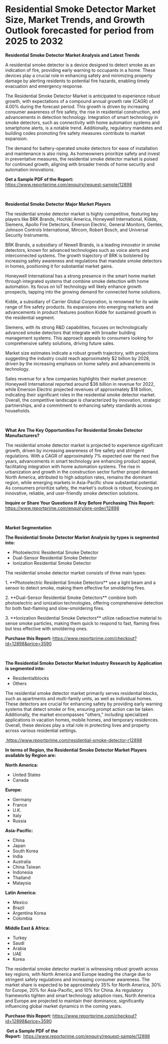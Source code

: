 <p><h1>Residential Smoke Detector Market Size, Market Trends, and Growth Outlook forecasted for period from 2025 to 2032</h1></p><p><strong>Residential Smoke Detector Market Analysis and Latest Trends</strong></p>
<p><p>A residential smoke detector is a device designed to detect smoke as an indication of fire, providing early warning to occupants in a home. These devices play a crucial role in enhancing safety and minimizing property damage by alerting residents to potential fire hazards, enabling timely evacuation and emergency response.</p><p>The Residential Smoke Detector Market is anticipated to experience robust growth, with expectations of a compound annual growth rate (CAGR) of 4.00% during the forecast period. This growth is driven by increasing consumer awareness of fire safety, the rise in residential construction, and advancements in detection technology. Integration of smart technology in smoke detectors, such as connectivity with home automation systems and smartphone alerts, is a notable trend. Additionally, regulatory mandates and building codes promoting fire safety measures contribute to market expansion. </p><p>The demand for battery-operated smoke detectors for ease of installation and maintenance is also rising. As homeowners prioritize safety and invest in preventative measures, the residential smoke detector market is poised for continued growth, aligning with broader trends of home security and automation innovations.</p></p>
<p><strong>Get a Sample PDF of the Report:&nbsp;</strong> <a href="https://www.reportprime.com/enquiry/request-sample/12898?utm_campaign=4464&utm_medium=2&utm_source=Github&utm_content=ia&utm_term=17052025&utm_id=residential-smoke-detector">https://www.reportprime.com/enquiry/request-sample/12898</a></p>
<p>&nbsp;</p>
<p><strong>Residential Smoke Detector Major Market Players</strong></p>
<p><p>The residential smoke detector market is highly competitive, featuring key players like BRK Brands, Hochiki America, Honeywell International, Kidde, Siemens, Apollo Fire Detectors, Emerson Electric, General Monitors, Gentex, Johnson Controls International, Mircom, Robert Bosch, and Universal Security Instruments. </p><p>BRK Brands, a subsidiary of Newell Brands, is a leading innovator in smoke detectors, known for advanced technologies such as voice alerts and interconnected systems. The growth trajectory of BRK is bolstered by increasing safety awareness and regulations that mandate smoke detectors in homes, positioning it for substantial market gains.</p><p>Honeywell International has a strong presence in the smart home market through integrated systems that combine smoke detection with home automation. Its focus on IoT technology will likely enhance growth prospects, tapping into the growing demand for connected home solutions.</p><p>Kidde, a subsidiary of Carrier Global Corporation, is renowned for its wide range of fire safety products. Its expansions into emerging markets and advancements in product features position Kidde for sustained growth in the residential segment.</p><p>Siemens, with its strong R&D capabilities, focuses on technologically advanced smoke detectors that integrate with broader building management systems. This approach appeals to consumers looking for comprehensive safety solutions, driving future sales.</p><p>Market size estimates indicate a robust growth trajectory, with projections suggesting the industry could reach approximately $2 billion by 2028, driven by the increasing emphasis on home safety and advancements in technology.</p><p>Sales revenue for a few companies highlights their market presence: Honeywell International reported around $36 billion in revenue for 2022, while Emerson Electric projected revenues of approximately $18 billion, indicating their significant roles in the residential smoke detector market. Overall, the competitive landscape is characterized by innovation, strategic partnerships, and a commitment to enhancing safety standards across households.</p></p>
<p>&nbsp;</p>
<p><strong>What Are The Key Opportunities For Residential Smoke Detector Manufacturers?</strong></p>
<p><p>The residential smoke detector market is projected to experience significant growth, driven by increasing awareness of fire safety and stringent regulations. With a CAGR of approximately 7% expected over the next five years, advancements in smart technology are enhancing product appeal, facilitating integration with home automation systems. The rise in urbanization and growth in the construction sector further propel demand. North America, attributed to high adoption rates, remains the dominant region, while emerging markets in Asia-Pacific show substantial potential. As consumers prioritize safety, the market's outlook is robust, focusing on innovative, reliable, and user-friendly smoke detection solutions.</p></p>
<p><strong>Inquire or Share Your Questions If Any Before Purchasing This Report:</strong> <a href="https://www.reportprime.com/enquiry/pre-order/12898?utm_campaign=4464&utm_medium=2&utm_source=Github&utm_content=ia&utm_term=17052025&utm_id=residential-smoke-detector">https://www.reportprime.com/enquiry/pre-order/12898</a></p>
<p>&nbsp;</p>
<p><strong>Market Segmentation</strong></p>
<p><strong>The Residential Smoke Detector Market Analysis by types is segmented into:</strong></p>
<p><ul><li>Photoelectric Residential Smoke Detector</li><li>Dual-Sensor Residential Smoke Detector</li><li>Ionization Residential Smoke Detector</li></ul></p>
<p><p>The residential smoke detector market consists of three main types: </p><p>1. **Photoelectric Residential Smoke Detectors** use a light beam and a sensor to detect smoke, making them effective for smoldering fires. </p><p>2. **Dual-Sensor Residential Smoke Detectors** combine both photoelectric and ionization technologies, offering comprehensive detection for both fast-flaming and slow-smoldering fires. </p><p>3. **Ionization Residential Smoke Detectors** utilize radioactive material to sense smoke particles, making them quick to respond to fast, flaming fires but less effective with smoldering ones.</p></p>
<p><strong>Purchase this Report:&nbsp;</strong><a href="https://www.reportprime.com/checkout?id=12898&price=3590&utm_campaign=4464&utm_medium=2&utm_source=Github&utm_content=ia&utm_term=17052025&utm_id=residential-smoke-detector">https://www.reportprime.com/checkout?id=12898&price=3590</a></p>
<p>&nbsp;</p>
<p><strong>The Residential Smoke Detector Market Industry Research by Application is segmented into:</strong></p>
<p><ul><li>Residentialblocks</li><li>Others</li></ul></p>
<p><p>The residential smoke detector market primarily serves residential blocks, such as apartments and multi-family units, as well as individual homes. These detectors are crucial for enhancing safety by providing early warning systems that detect smoke or fire, ensuring prompt action can be taken. Additionally, the market encompasses "others," including specialized applications in vacation homes, mobile homes, and temporary residences. Overall, these devices play a vital role in protecting lives and property across various residential settings.</p></p>
<p><a href="https://www.reportprime.com/residential-smoke-detector-r12898?utm_campaign=4464&utm_medium=2&utm_source=Github&utm_content=ia&utm_term=17052025&utm_id=residential-smoke-detector">&nbsp;https://www.reportprime.com/residential-smoke-detector-r12898</a></p>
<p><strong>In terms of Region, the Residential Smoke Detector Market Players available by Region are:</strong></p>
<p>
    <p> <strong> North America: </strong>
        <ul>
            <li>United States</li>
            <li>Canada</li>
        </ul>
        </p> 
    <p> <strong> Europe: </strong>
        <ul>
            <li>Germany</li>
            <li>France</li>
            <li>U.K.</li>
            <li>Italy</li>
            <li>Russia</li>
        </ul>
        </p> 
    <p> <strong> Asia-Pacific: </strong>
        <ul>
            <li>China</li>
            <li>Japan</li>
            <li>South Korea</li>
            <li>India</li>
            <li>Australia</li>
            <li>China Taiwan</li>
            <li>Indonesia</li>
            <li>Thailand</li>
            <li>Malaysia</li>
        </ul>
        </p> 
    <p> <strong> Latin America: </strong>
        <ul>
            <li>Mexico</li>
            <li>Brazil</li>
            <li>Argentina Korea</li>
            <li>Colombia</li>
        </ul>
        </p> 
    <p> <strong> Middle East & Africa: </strong>
        <ul>
            <li>Turkey</li>
            <li>Saudi</li>
            <li>Arabia</li>
            <li>UAE</li>
            <li>Korea</li>
        </ul>
    </p>
    </p>
<p><p>The residential smoke detector market is witnessing robust growth across key regions, with North America and Europe leading the charge due to stringent safety regulations and increasing consumer awareness. The market share is expected to be approximately 35% for North America, 30% for Europe, 20% for Asia-Pacific, and 10% for China. As regulatory frameworks tighten and smart technology adoption rises, North America and Europe are projected to maintain their dominance, significantly influencing global market dynamics in the coming years.</p></p>
<p><strong>Purchase this Report: </strong><a href="https://www.reportprime.com/checkout?id=12898&price=3590&utm_campaign=4464&utm_medium=2&utm_source=Github&utm_content=ia&utm_term=17052025&utm_id=residential-smoke-detector">https://www.reportprime.com/checkout?id=12898&price=3590</a></p>
<p>&nbsp;<strong>Get a Sample PDF of the Report:&nbsp;&nbsp;</strong><a href="https://www.reportprime.com/enquiry/request-sample/12898?utm_campaign=4464&utm_medium=2&utm_source=Github&utm_content=ia&utm_term=17052025&utm_id=residential-smoke-detector">https://www.reportprime.com/enquiry/request-sample/12898</a></p>
<p><strong></strong></p>
<p><p></p><p></p><p></p></p>